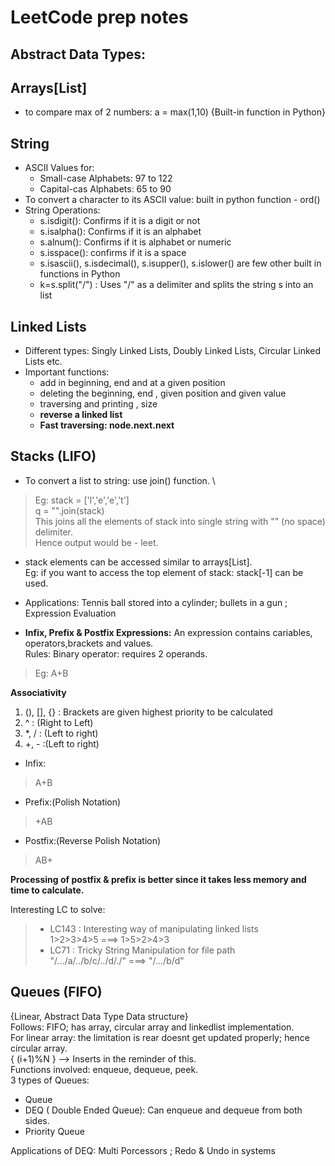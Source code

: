 # LeetCode prep notes

## **Abstract Data Types:** 


## Arrays[List]
* to compare max of 2 numbers: a = max(1,10) {Built-in function in Python}

## String
* ASCII Values for:
  * Small-case Alphabets: 97 to 122
  * Capital-cas Alphabets: 65 to 90 
* To convert a character to its ASCII value: built in python function - ord()
* String Operations:
  * s.isdigit(): Confirms if it is a digit or not
  * s.isalpha(): Confirms if it is an alphabet
  * s.alnum(): Confirms if it is alphabet or numeric
  * s.isspace(): confirms if it is a space
  * s.isascii(), s.isdecimal(), s.isupper(), s.islower() are few other built in functions in Python
  * k=s.split("/") : Uses "/" as a delimiter and splits the string s into an list

## Linked Lists
* Different types: Singly Linked Lists, Doubly Linked Lists, Circular Linked Lists etc.
* Important functions:
  * add in beginning, end and at a given position
  * deleting the beginning, end , given position and given value
  * traversing and printing , size
  * **reverse a linked list**
  * **Fast traversing: node.next.next**



## Stacks (LIFO)
* To convert a list to string: use join() function. \
>Eg: stack = ['l','e','e','t'] \
     q = "".join(stack) \
This joins all the elements of stack into single string with "" (no space) delimiter. \
Hence output would be - leet.  

* stack elements can be accessed similar to arrays[List]. \
Eg: if you want to access the top element of stack: stack[-1] can be used.

* Applications: Tennis ball stored into a cylinder; bullets in a gun ; Expression Evaluation 

* **Infix, Prefix & Postfix Expressions:** An expression contains cariables, operators,brackets and values.\
Rules: 
Binary operator: requires 2 operands.
> Eg: A+B

**Associativity**
   1. (), [], {}  : Brackets are given highest priority to be calculated 
   2. ^ : (Right to Left)
   3.  *, / : (Left to right)
   4. +, - :(Left to right)

* Infix:  <operand><operator><operand>
> A+B
* Prefix:(Polish Notation)   <operator><operand><operand>
> +AB
* Postfix:(Reverse Polish Notation)  <operand><operand><operator>
> AB+

**Processing of postfix & prefix is better since it takes less memory and time to calculate.** 

Interesting LC to solve:
>- LC143 : Interesting way of manipulating linked lists \
1>2>3>4>5 ===> 1>5>2>4>3
>- LC71 : Tricky String Manipulation for file path \
   "/.../a/../b/c/../d/./"  ===>  "/.../b/d"

## Queues (FIFO)
{Linear, Abstract Data Type Data structure}\
Follows: FIFO; has array, circular array and linkedlist implementation. \
For linear array: the limitation is rear doesnt get updated properly; hence circular array. \
{ (i+1)%N } --> Inserts in the reminder of this. \
Functions involved: enqueue, dequeue, peek. \
3 types of Queues:
- Queue
- DEQ ( Double Ended Queue): Can enqueue and dequeue from both sides. 
- Priority Queue

Applications of DEQ: Multi Porcessors ; Redo & Undo in systems
